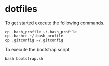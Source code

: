 dotfiles
========

To get started execute the following commands.

```
cp .bash_profile ~/.bash_profile
cp .bashrc ~/.bash_profile
cp .gitconfig ~/.gitconfig
```

To execute the bootstrap script 

```
bash bootstrap.sh
```

